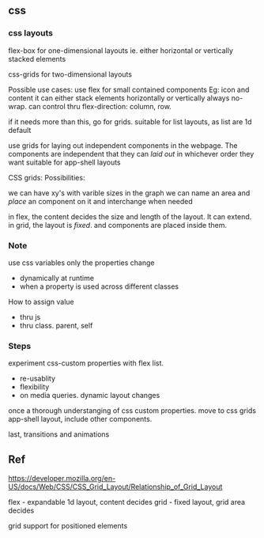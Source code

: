 ## css 

### css layouts

flex-box for one-dimensional layouts ie. either horizontal or vertically
stacked elements 


css-grids for two-dimensional layouts 


Possible use cases:
use flex for small contained components
Eg: icon and content
it can either stack elements horizontally or vertically
always no-wrap. can control thru flex-direction: column, row.

if it needs more than this, go for grids.
suitable for list layouts, as list are 1d default

use grids for laying out independent components in the webpage.
The components are independent that they can *laid out* in whichever order they want
suitable for app-shell layouts 



CSS grids: 
Possibilities:

we can have xy's with varible sizes in the graph
we can name an area and *place* an component on it and interchange when needed


in flex, the content decides the size and length of the layout. It can extend.
in grid, the layout is *fixed*. and components are placed inside them. 


### Note 
use css variables only the properties change 
- dynamically at runtime
- when a property is used across different classes

How to assign value
- thru js
- thru class. parent, self

### Steps
experiment css-custom properties with flex list. 
- re-usablity
- flexibility
- on media queries. dynamic layout changes

once a thorough understanging of css custom properties. move to css grids 
app-shell layout,
include other components.


last, transitions and animations

## Ref
https://developer.mozilla.org/en-US/docs/Web/CSS/CSS_Grid_Layout/Relationship_of_Grid_Layout

flex - expandable 1d layout, content decides
grid - fixed layout, grid area decides

grid support for positioned elements






